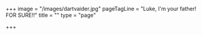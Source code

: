 +++
image = "/images/dartvaider.jpg"
pageTagLine = "Luke, I'm your father! FOR SURE!!"
title = ""
type = "page"

+++
